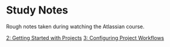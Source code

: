 # Study Notes

Rough notes taken during watching the Atlassian course. 

[2: Getting Started with Projects](2-Getting-started-with-projects.md)
[3: Configuring Project Workflows](3-Configuring-Project-Workflows.md)